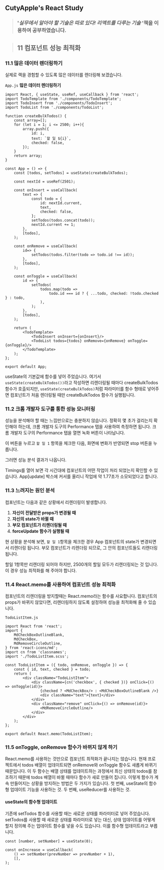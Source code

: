## CutyApple's React Study 

> ### '*실무에서 알아야 할 기술은 따로 있다! 리액트를 다루는 기술* '책을              이용하여 공부하였습니다.



> ## 11 컴포넌트 성능 최적화



### 11.1 많은 데이터 렌더링하기

실제로 랙을 경험할 수 있도록 많은 데이터를 렌더링해 보겠습니다. 

`App.js` **많은 데이터 렌더링하기**

```react
import React, { useState, useRef, useCallback } from 'react';
import TodoTemplate from './components/TodoTemplate';
import TodoInsert from './components/TodoInsert';
import TodoList from './components/TodoList';

function createBulkTodos() {
    const array=[];
    for (let i = 1; i <= 2500; i++){
        array.push({
            id: i,
            text: `할 일 ${i}`,
            checked: false,
        });
    }
    return array;
}

const App = () => {
    const [todos, setTodos] = useState(createBulkTodos);
    
    const nextId = useRef(2501);
    
    const onInsert = useCallback(
    	text => {
            const todo = {
                id: nextId.current,
                text,
                checked: false,
            };
            setTodos(todos.concat(todo));
            nextId.current += 1;
        },
        [todos],
    );
    
    const onRemove = useCallback(
        id=> {
            setTodos(todos.filter(todo => todo.id !== id));
        },
        [todos],
    );
   
    const onToggle = useCallback(
    	id => {
            setTodos(
            	todos.map(todo => 
                	todo.id === id ? { ...todo, checked: !todo.checked } : todo,
                ),
            );
        },
        [todos],
    );
    
    return (
    	<TodoTemplate>
        	<TodoInsert onInsert={onInsert}/>
            <TodoList todos={todos} onRemove={onRemove} onToggle={onToggle}/>
        </TodoTemplate>
    );
};
                
export default App;
```



useState의 기본값에 함수를 넣어 주었습니다. 여기서 `useState(createBulkTodos())`라고 작성하면 리렌더링될 때마다 createBulkTodos 함수가 호출되지만, `useState(createBulkTodos)`처럼 파라미터를 함수 형태로 넣어주면 컴포넌트가 처음 렌더링될 때만 createBulkTodos 함수가 실행됩니다.



### 11.2 크롬 개발자 도구를 통한 성능 모니터링

성능을 분석해야 할 때는 느낌만으로는 충분하지 않습니다. 정확히 몇 초가 걸리는지 확인해야 하는데, 크롬 개발자 도구의 Performance 탭을 사용하여 측정하면 됩니다. 크롬 개발자 도구의 Performance 탭을 열면 녹화 버튼이 나타납니다.

이 버튼을 누르고 `할 일 1` 항목을 체크한 다음, 화면에 변화가 반영되면 stop 버튼을 누릅니다.

그러면 성능 분석 결과가 나옵니다.



Timings를 열어 보면 각 시간대에 컴포넌트의 어떤 작업이 처리 되었는지 확인할 수 있습니다. App[update] 박스에 커서를 올리니 작업에 약 1.77초가 소모되었다고 합니다. 



### 11.3 느려지는 원인 분석

컴포넌트는 다음과 같은 상황에서 리렌더링이 발생합니다.

1. **자신이 전달받은 props가 변경될 때**
2. **자신의 state가 바뀔 때**
3. **부모 컴포넌트가 리렌더링될 때**
4. **forceUpdate 함수가 실행될 때**



현 상황을 분석해 보면, `할 일 1`항목을 체크한 경우 App 컴포넌트의 state가 변경되면서 리렌더링 됩니다. 부모 컴포넌트가 리렌더링 되므로, 그 안의 컴포넌트들도 리렌더링 됩니다.

할일 1항목만 리렌더링 되어야 하지만, 2500개의 할일 모두가 리렌더링되는 것 입니다. 이 경우 성능 최적화를 해 주어야 합니다.



### 11.4 React.memo를 사용하여 컴포넌트 성능 최적화

컴포넌트의  리렌더링을 방지할때는 React.memo라는 함수를 사요합니다. 컴포넌트의 props가 바뀌지 않았다면, 리렌더링하지 않도록 설정하여 성능을 최적화해 줄 수 있습니다.

`TodoListItem.js`

```react
import React from 'react';
import {
    MdCheckBoxOutlineBlank,
    MdCheckBox,
    MdRemoveCircleOutline,
} from 'react-icons/md';
import cn from 'classnames';
import './TodoListItem.scss';

const TodoListItem = ({ todo, onRemove, onToggle }) => {
    const { id, text, checked } = todo;
    return (
    	<div className="TodoListItem">
        	<div className={cn('checkbox', { checked })} onClick={() => onToggle(id)}>
            	{checked ? <MdCheckBox/> : <MdCheckBoxOutlineBlank />}
                <div className="text">{text}</div>
            </div>
            <div className="remove" onClick={() => onRemove(id)}>
            	<MdRemoveCircleOutline/>
            </div>
        </div>
    );
};

export default React.memo(TodoListItem);
```



### 11.5 onToggle, onRemove 함수가 바뀌지 않게 하기

React.memo를 사용하는 것만으로 컴포넌트 최적화가 끝나지는 않습니다. 현재 프로젝트에서 todos 배열이 업데이트되면 onRemove와 onToggle 함수도 새롭게 바뀌기 때문입니다. 이 두 함수는 배열 상태를 업데이트하는 과정에서 최신 상태의 todos를 참조하기 때문에 todos 배열이 바뀔 때마다 함수가 새로 만들어 집니다. 이렇게 함수가 계속 만들어지는 상황을 방지하는 방법은 두 가지가 있습니다. 첫 번째, useState의 함수형 업데이트 기능을 사용하는 것. 두 번째, useReducer를 사용하는 것.

#### useState의 함수형 업데이트

기존에 setTodos 함수를 사용할 때는 새로운 상태를 파라미터로 넣어 주었습니다. setTodos를 사용할 때 새로운 상태를 파라미터로 넣는 대신, 상태 업데이트를 어떻게 할지 정의해 주는 업데이트 함수를 넣을 수도 있습니다. 이를 함수형 업데이트라고 부릅니다. 

```react
const [number, setNumber] = useState(0);

const onIncrease = useCallback(
	() => setNumber(prevNumber => prevNumber + 1),
    [],
);
```

